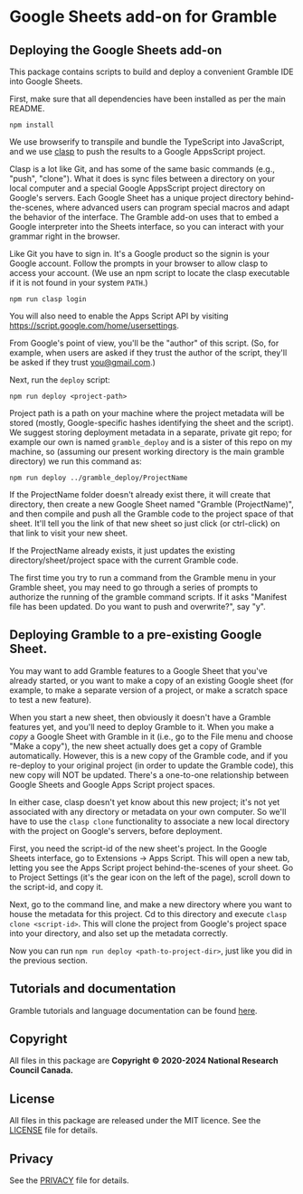 # Google Sheets add-on for Gramble

## Deploying the Google Sheets add-on

This package contains scripts to build and deploy a convenient Gramble IDE into Google Sheets.

First, make sure that all dependencies have been installed as per the main README. 

    npm install

We use browserify to transpile and bundle the TypeScript into JavaScript, and we use [clasp](https://developers.google.com/apps-script/guides/clasp) to push the results to a Google AppsScript project.

Clasp is a lot like Git, and has some of the same basic commands (e.g., "push", "clone").  What it does is sync files between a directory on your local computer and a special Google AppsScript project directory on Google's servers.  Each Google Sheet has a unique project directory behind-the-scenes, where advanced users can program special macros and adapt the behavior of the interface.  The Gramble add-on uses that to embed a Google interpreter into the Sheets interface, so you can interact with your grammar right in the browser.

Like Git you have to sign in.  It's a Google product so the signin is your Google account. Follow the prompts in your browser to allow clasp to access your account. (We use an npm script to locate the clasp executable if it is not found in your system `PATH`.)

    npm run clasp login

You will also need to enable the Apps Script API by visiting https://script.google.com/home/usersettings.

From Google's point of view, you'll be the "author" of this script.  (So, for example, when users are asked if they trust the author of the script, they'll be asked if they trust you@gmail.com.)

Next, run the `deploy` script:

    npm run deploy <project-path>

Project path is a path on your machine where the project metadata will be stored (mostly, Google-specific hashes identifying the sheet and the script).  We suggest storing deployment metadata in a separate, private git repo; for example our own is named `gramble_deploy` and is a sister of this repo on my machine, so (assuming our present working directory is the main gramble directory) we run this command as:

    npm run deploy ../gramble_deploy/ProjectName

If the ProjectName folder doesn't already exist there, it will create that directory, then create a new Google Sheet named "Gramble (ProjectName)", and then compile and push all the Gramble code to the project space of that sheet.  It'll tell you the link of that new sheet so just click (or ctrl-click) on that link to visit your new sheet.

If the ProjectName already exists, it just updates the existing directory/sheet/project space with the current Gramble code.

The first time you try to run a command from the Gramble menu in your Gramble sheet, you may need to go through a series of prompts to authorize the running of the gramble command scripts.  If it asks "Manifest file has been updated. Do you want to push and overwrite?", say "y".

Deploying Gramble to a pre-existing Google Sheet.
----------------

You may want to add Gramble features to a Google Sheet that you've already started, or you want to make a copy of an existing Google sheet (for example, to make a separate version of a project, or make a scratch space to test a new feature).  

When you start a new sheet, then obviously it doesn't have a Gramble features yet, and you'll need to deploy Gramble to it.  When you make a *copy* a Google Sheet with Gramble in it (i.e., go to the File menu and choose "Make a copy"), the new sheet actually does get a copy of Gramble automatically.  However, this is a new copy of the Gramble code, and if you re-deploy to your original project (in order to update the Gramble code), this new copy will NOT be updated.  There's a one-to-one relationship between Google Sheets and Google Apps Script project spaces.

In either case, clasp doesn't yet know about this new project; it's not yet associated with any directory or metadata on your own computer.  So we'll have to use the `clasp clone` functionality to associate a new local directory with the project on Google's servers, before deployment.

First, you need the script-id of the new sheet's project.  In the Google Sheets interface, go to Extensions -> Apps Script.  This will open a new tab, letting you see the Apps Script project behind-the-scenes of your sheet.  Go to Project Settings (it's the gear icon on the left of the page), scroll down to the script-id, and copy it.

Next, go to the command line, and make a new directory where you want to house the metadata for this project.  Cd to this directory and execute `clasp clone <script-id>`.  This will clone the project from Google's project space into your directory, and also set up the metadata correctly.

Now you can run `npm run deploy <path-to-project-dir>`, just like you did in the previous section. 

Tutorials and documentation
---------------

Gramble tutorials and language documentation can be found [here](https://nrc-cnrc.github.io/gramble/).
 
Copyright
---------

All files in this package are **Copyright © 2020-2024 National Research Council Canada.**

License
-------

All files in this package are released under the MIT licence. See the [LICENSE](LICENSE) file for details.

Privacy
-------

See the [PRIVACY](PRIVACY) file for details.
